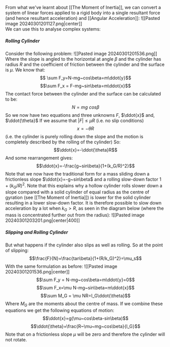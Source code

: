 From what we've learnt about [[The Moment of Inertia]], we can convert a system of linear forces applied to a rigid body into a single resultant force (and hence resultant acceleration) and [[Angular Acceleration]]:
![[Pasted image 20240301201127.png|center]]
\
We can use this to analyse complex systems:
##### Rolling Cylinder
Consider the following problem:
![[Pasted image 20240301201536.png]]
Where the slope is angled to the horizontal at angle $\beta$ and the cylinder has radius $R$ and the coefficient of friction between the cylinder and the surface is $\mu$.
We know that:
$$ \sum F_y=N-mg~cos\beta=m\ddot{y}$$
$$\sum F_x = F-mg~sin\beta=m\ddot{x}$$
The contact force between the cylinder and the surface can be calculated to be:
$$N=mg~cos\beta$$
So we now have two equations and three unknowns $F$, $\ddot{x}$ and, $\ddot{\theta}$
If we assume that $|F|\le\mu R$ (i.e. no slip conditions)
$$x=-\theta R$$
(i.e. the cylinder is purely rolling down the slope and the motion is completely described by the rolling of the cylinder)
So:
$$\ddot{x}=-\ddot{\theta}R$$
And some rearrangement gives:
$$\ddot{x}=-\frac{g~sin\beta}{1+(k_G/R)^2}$$
Note that we now have the traditional form for a mass sliding down a frictionless slope $\ddot{x}=-g~sin\beta$ and a rolling slow-down factor $1+(k_G/R)^2$.
Note that this explains why a hollow cylinder rolls slower down a slope compared with a solid cylinder of equal radius as the centre of gyration (see [[The Moment of Inertia]]) is lower for the solid cylinder resulting in a lower slow-down factor.
It is therefore possible to slow down acceleration by a lot when $k_G>R$, as seen in the diagram below (where the mass is concentrated further out from the radius):
![[Pasted image 20240301203201.png|center|400]]
##### Slipping and Rolling Cylinder
But what happens if the cylinder also slips as well as rolling.
So at the point of slipping:
$$\frac{F}{N}=\frac{tan\beta}{1+(R/k_G)^2}=\mu_s$$
With the same formulation as before:
![[Pasted image 20240301201536.png|center]]
$$\sum F_y = N-mg~cos\beta=m\ddot{y}=0$$
$$\sum F_x=\mu N-mg~sin\beta=m\ddot{x}$$
$$\sum M_G = \mu NR=I_G\ddot{\theta}$$
Where $M_G$ are the moments about the centre of mass.
If we combine these equations we get the following equations of motion:
$$\ddot{x}=g(\mu~cos\beta-sin\beta)$$
$$\ddot{\theta}=\frac{R~\mu~mg~cos\beta}{I_G}$$
Note that on a frictionless slope $\mu$ will be zero and therefore the cylinder will not rotate.